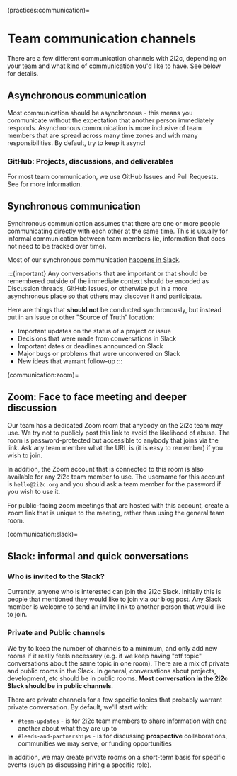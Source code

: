(practices:communication)=
# Team communication channels

There are a few different communication channels with 2i2c, depending on your team and what kind of communication you'd like to have.
See below for details.

## Asynchronous communication

Most communication should be asynchronous - this means you communicate without the expectation that another person immediately responds.
Asynchronous communication is more inclusive of team members that are spread across many time zones and with many responsibilities.
By default, try to keep it async!

### GitHub: Projects, discussions, and deliverables

For most team communication, we use GitHub Issues and Pull Requests.
See [](coordination:workflow) for more information.

## Synchronous communication

Synchronous communication assumes that there are one or more people communicating directly with each other at the same time.
This is usually for informal communication between team members (ie, information that does not need to be tracked over time).

Most of our synchronous communication [happens in Slack](communication:slack).

:::{important}
Any conversations that are important or that should be remembered outside of the immediate context should be encoded as Discussion threads, GitHub Issues, or otherwise put in a more asynchronous place so that others may discover it and participate.

Here are things that **should not** be conducted synchronously, but instead put in an issue or other "Source of Truth" location:

- Important updates on the status of a project or issue
- Decisions that were made from conversations in Slack
- Important dates or deadlines announced on Slack
- Major bugs or problems that were unconvered on Slack
- New ideas that warrant follow-up
:::

(communication:zoom)=
## Zoom: Face to face meeting and deeper discussion

Our team has a dedicated Zoom room that anybody on the 2i2c team may use.
We try not to publicly post this link to avoid the likelihood of abuse.
The room is password-protected but accessible to anybody that joins via the link.
Ask any team member what the URL is (it is easy to remember) if you wish to join.

In addition, the Zoom account that is connected to this room is also available for any 2i2c team member to use.
The username for this account is `hello@2i2c.org` and you should ask a team member for the password if you wish to use it.

For public-facing zoom meetings that are hosted with this account, create a zoom link that is unique to the meeting, rather than using the general team room.

(communication:slack)=
## Slack: informal and quick conversations

### Who is invited to the Slack?

Currently, anyone who is interested can join the 2i2c Slack. Initially this is people that mentioned they would like to join via our blog post. Any Slack member is welcome to send an invite link to another person that would like to join.

### Private and Public channels

We try to keep the number of channels to a minimum, and only add new rooms if it really feels necessary (e.g. if we keep having "off topic" conversations about the same topic in one room).
There are a mix of private and public rooms in the Slack. In general, conversations about projects, development, etc should be in public rooms. **Most conversation in the 2i2c Slack should be in public channels**.

There are private channels for a few specific topics that probably warrant private conversation. By default, we'll start with:

- `#team-updates` - is for 2i2c team members to share information with one another about what they are up to
- `#leads-and-partnerships` - is for discussing **prospective** collaborations, communities we may serve, or funding opportunities

In addition, we may create private rooms on a short-term basis for specific events (such as discussing hiring a specific role).
